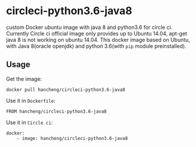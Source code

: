 # circleci-python3.6-java8
custom Docker ubuntu image with java 8 and python3.6 for circle ci.
Currently Circle ci official image only provides up to Ubuntu 14.04, apt-get java 8 is not working on ubuntu 14.04. This docker image based on Ubuntu, with Java 8(oracle openjdk) and python 3.6(with `pip` module preinstalled).

## Usage
Get the image:
```
docker pull hancheng/circleci-python3.6-java8
```

Use it in `Dockerfile`:
```
FROM hancheng/circleci-python3.6-java8
```

Use it in `Circle ci`:
```
docker:
    - image: hancheng/circleci-python3.6-java8
```
